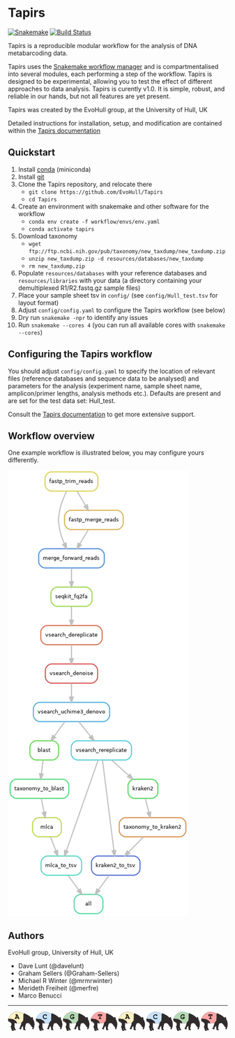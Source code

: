 # Tapirs

[![Snakemake](https://img.shields.io/badge/snakemake-≥5.7.0-brightgreen.svg)](https://snakemake.bitbucket.io)
[![Build Status](https://travis-ci.org/snakemake-workflows/cc_tapirs.svg?branch=master)](https://travis-ci.org/snakemake-workflows/cc_tapirs)

Tapirs is a reproducible modular workflow for the analysis of DNA metabarcoding data.

Tapirs uses the [Snakemake workflow manager](https://snakemake.github.io/) and is compartmentalised into several modules, each performing a step of the workflow. Tapirs is designed to be experimental, allowing you to test the effect of different approaches to data analysis. Tapirs is curently v1.0. It is simple, robust, and reliable in our hands, but not all features are yet present.

Tapirs was created by the EvoHull group, at the University of Hull, UK

Detailed instructions for installation, setup, and modification are contained within the [Tapirs documentation](https://tapirs.readthedocs.io)

## Quickstart

1. Install [conda](https://docs.conda.io/projects/conda/en/latest/user-guide/install/) (miniconda)
2. Install [git](https://github.com/git-guides/install-git)
3. Clone the Tapirs repository, and relocate there
    * `git clone https://github.com/EvoHull/Tapirs`
    * `cd Tapirs`
4. Create an environment with snakemake and other software for the workflow
    * `conda env create -f workflow/envs/env.yaml`
    * `conda activate tapirs`
5. Download taxonomy
    * `wget ftp://ftp.ncbi.nih.gov/pub/taxonomy/new_taxdump/new_taxdump.zip`
    * `unzip new_taxdump.zip -d resources/databases/new_taxdump`
    * `rm new_taxdump.zip`
6. Populate `resources/databases` with your reference databases and `resources/libraries` with your data (a directory containing your demultiplexed R1/R2.fastq.gz sample files)
7. Place your sample sheet tsv in `config/` (see `config/Hull_test.tsv` for layout format)
8. Adjust `config/config.yaml` to configure the Tapirs workflow (see below)
9. Dry run `snakemake -npr` to identify any issues
10. Run `snakemake --cores 4` (you can run all available cores with `snakemake --cores`)

## Configuring the Tapirs workflow

You should adjust `config/config.yaml` to specify the location of relevant files (reference databases and sequence data to be analysed) and parameters for the analysis (experiment name, sample sheet name, amplicon/primer lengths, analysis methods etc.). Defaults are present and are set for the test data set: Hull_test.

Consult the [Tapirs documentation](https://tapirs.readthedocs.io) to get more extensive support.

## Workflow overview

One example workflow is illustrated below, you may configure yours differently.

![workflow graph](docs/images/Tapirs_rulegraph.png)

## Authors

EvoHull group, University of Hull, UK

* Dave Lunt (@davelunt)
* Graham Sellers (@Graham-Sellers)
* Michael R Winter (@mrmrwinter)
* Merideth Freiheit (@merfre)
* Marco Benucci

----

![tapirs_logo](docs/images/tapirs_seq.png)
